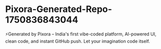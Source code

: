 # Pixora-Generated-Repo-1750836843044
⚡Generated by Pixora – India's first vibe-coded platform, AI-powered UI, clean code, and instant GitHub push. Let your imagination code itself.

